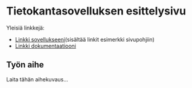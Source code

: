 # Tietokantasovelluksen esittelysivu

Yleisiä linkkejä:

* [Linkki sovellukseeni](http://anttisai.users.cs.helsinki.fi/Forum/)(sisältää linkit esimerkki sivupohjiin)
* [Linkki dokumentaatiooni](https://github.com/CarnivoreBarnacle/Forum/blob/master/doc/Dokumentaatio.pdf)

## Työn aihe

Laita tähän aihekuvaus...
